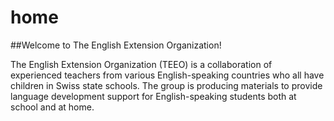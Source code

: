 # home

##Welcome to The English Extension Organization! 

The English Extension Organization (TEEO) is a collaboration of experienced teachers from various English-speaking countries who all have children in Swiss state schools. The group is producing materials to provide language development support for English-speaking students both at school and at home.  

<!--stackedit_data:
eyJoaXN0b3J5IjpbMTQ3NTQ2OTUwOCwtMTc2NzY0NzgyOCwtMT
E3MDcwMzU2Nl19
-->